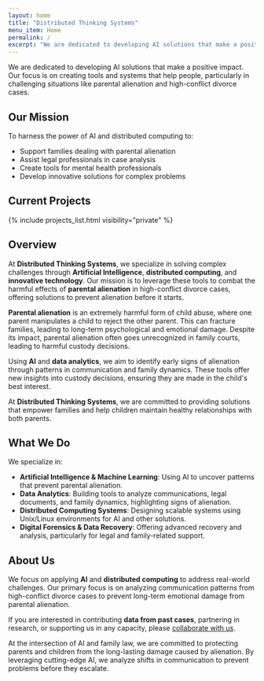 ```yaml
---
layout: home
title: "Distributed Thinking Systems"
menu_item: Home
permalink: /
excerpt: "We are dedicated to developing AI solutions that make a positive impact. Our focus is on creating tools and systems that help people, particularly in challenging situations like parental alienation and high-conflict divorce cases."
---
```


We are dedicated to developing AI solutions that make a positive impact. Our focus is on creating tools and systems that help people, particularly in challenging situations like parental alienation and high-conflict divorce cases.

## Our Mission

To harness the power of AI and distributed computing to:
- Support families dealing with parental alienation
- Assist legal professionals in case analysis
- Create tools for mental health professionals
- Develop innovative solutions for complex problems

## Current Projects

{% include projects_list.html visibility="private" %}

## Overview

At **Distributed Thinking Systems**, we specialize in solving complex challenges through **Artificial Intelligence**, **distributed computing**, and **innovative technology**. Our mission is to leverage these tools to combat the harmful effects of **parental alienation** in high-conflict divorce cases, offering solutions to prevent alienation before it starts.

**Parental alienation** is an extremely harmful form of child abuse, where one parent manipulates a child to reject the other parent. This can fracture families, leading to long-term psychological and emotional damage. Despite its impact, parental alienation often goes unrecognized in family courts, leading to harmful custody decisions.

Using **AI** and **data analytics**, we aim to identify early signs of alienation through patterns in communication and family dynamics. These tools offer new insights into custody decisions, ensuring they are made in the child's best interest.

At **Distributed Thinking Systems**, we are committed to providing solutions that empower families and help children maintain healthy relationships with both parents.

## What We Do

We specialize in:

- **Artificial Intelligence & Machine Learning**: Using AI to uncover patterns that prevent parental alienation.
- **Data Analytics**: Building tools to analyze communications, legal documents, and family dynamics, highlighting signs of alienation.
- **Distributed Computing Systems**: Designing scalable systems using Unix/Linux environments for AI and other solutions.
- **Digital Forensics & Data Recovery**: Offering advanced recovery and analysis, particularly for legal and family-related support.

## About Us

We focus on applying **AI** and **distributed computing** to address real-world challenges. Our primary focus is on analyzing communication patterns from high-conflict divorce cases to prevent long-term emotional damage from parental alienation.

If you are interested in contributing **data from past cases**, partnering in research, or supporting us in any capacity, please [collaborate with us](/collaborate/).

At the intersection of AI and family law, we are committed to protecting parents and children from the long-lasting damage caused by alienation. By leveraging cutting-edge AI, we analyze shifts in communication to prevent problems before they escalate.
